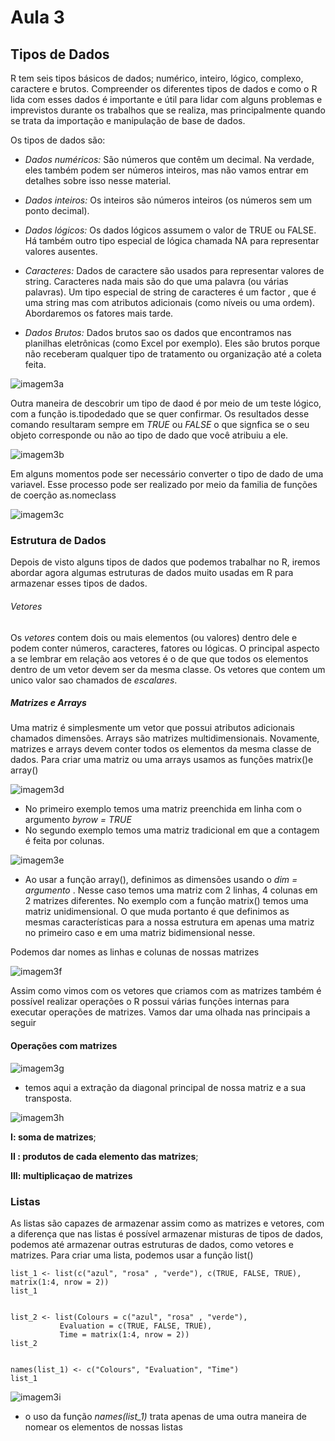 # Aula 3
## Tipos de Dados
R tem seis tipos básicos de dados; numérico, inteiro, lógico, complexo, caractere e brutos. Compreender os diferentes tipos de dados e como o R lida com esses dados é importante e útil para lidar com alguns problemas e imprevistos durante os trabalhos que se realiza, mas principalmente quando se trata da importação e manipulação de base de dados. 


Os tipos de dados são: 

* *Dados numéricos:* 
São números que contêm um decimal. Na verdade, eles também podem ser números inteiros, mas não vamos entrar em detalhes sobre isso nesse material.

* *Dados inteiros:*
Os inteiros são números inteiros (os números sem um ponto decimal).

* *Dados lógicos:*
Os dados lógicos assumem o valor de TRUE ou FALSE. Há também outro tipo especial de lógica chamada NA para representar valores ausentes.

* *Caracteres:*
Dados de caractere são usados para representar valores de string. Caracteres nada mais são do que uma palavra (ou várias palavras). Um tipo especial de string de caracteres é um factor , que é uma string mas com atributos adicionais (como níveis ou uma ordem). Abordaremos os fatores mais tarde.

* *Dados Brutos:*
Dados brutos sao os dados que encontramos nas planilhas eletrônicas (como Excel por exemplo). Eles são brutos porque não receberam qualquer tipo de tratamento ou organização até a coleta feita. 


![imagem3a](https://user-images.githubusercontent.com/96084042/174133950-e01b134e-3d80-4ffe-b686-274a3ffd5bbd.png)

Outra maneira de descobrir um tipo de daod é por meio de um teste lógico, com a função is.tipodedado que se quer confirmar. Os resultados desse comando resultaram sempre em *TRUE* ou *FALSE* o que signfica se o seu objeto corresponde ou não ao tipo de dado que você atribuiu a ele. 

![imagem3b](https://user-images.githubusercontent.com/96084042/174135026-bf26ed6d-e051-4ec8-b936-d507c0d06373.png)


Em alguns momentos pode ser necessário converter o tipo de dado de uma variavel. Esse processo pode ser realizado por meio da familia de funções de coerção as.nomeclass

![imagem3c](https://user-images.githubusercontent.com/96084042/174137134-c952e053-6126-4ebc-b2fc-83c348bc5bd8.png)


### Estrutura de Dados

Depois de visto alguns tipos de dados que podemos trabalhar no R, iremos abordar agora algumas estruturas de dados muito usadas em R para armazenar esses tipos de dados. 

###### Vetores
Os *vetores* contem dois ou mais elementos (ou valores) dentro dele e podem conter números, caracteres, fatores ou lógicas. O principal aspecto a se lembrar em relação aos vetores é o de que que todos os elementos dentro de um vetor devem ser da mesma classe. Os vetores que contem um unico valor sao chamados de *escalares*. 

##### Matrizes e Arrays
Uma matriz é simplesmente um vetor que possui atributos adicionais chamados dimensões. Arrays são matrizes multidimensionais. Novamente, matrizes e arrays devem conter todos os elementos da mesma classe de dados.
Para criar uma matriz ou uma arrays usamos as funções matrix()e array()

![imagem3d](https://user-images.githubusercontent.com/96084042/174661496-81e6d900-d14b-4f0a-ba8d-ed0abd3ec48a.png)

* No primeiro exemplo temos uma matriz preenchida em linha com o argumento *byrow = TRUE*
* No segundo exemplo temos uma matriz tradicional em que a contagem é feita por colunas. 

![imagem3e](https://user-images.githubusercontent.com/96084042/174662582-ae79b374-5527-4252-9105-161731b65363.png)


* Ao usar a função array(), definimos as dimensões usando o *dim = argumento* . Nesse caso temos uma matriz com 2 linhas, 4 colunas em 2 matrizes diferentes. No exemplo com a função matrix() temos uma matriz unidimensional. O que muda portanto é que definimos as mesmas características para a nossa estrutura em apenas uma matriz no primeiro caso e em uma matriz bidimensional nesse. 

Podemos dar nomes as linhas e colunas de nossas matrizes

![imagem3f](https://user-images.githubusercontent.com/96084042/174664610-c97df71e-8c6f-47cf-b800-8a72e6171fac.png)

Assim como vimos com os vetores que criamos com as matrizes também é possível realizar operações o R possui várias funções internas para executar operações de matrizes. Vamos dar uma olhada nas principais a seguir

#### Operações com matrizes

![imagem3g](https://user-images.githubusercontent.com/96084042/174665612-187bcc22-757b-40ed-adc5-3a366ab245af.png)

* temos aqui a extração da diagonal principal de nossa matriz e a sua transposta.

![imagem3h](https://user-images.githubusercontent.com/96084042/174666211-7b7b1c78-ff2d-4356-9ae9-23eb3599e059.png)

**I: soma de matrizes**;

**II : produtos de cada elemento das matrizes**; 

**III: multiplicaçao de matrizes**


### Listas 

As listas são capazes de armazenar assim como as matrizes e vetores,  com a diferença que nas listas é possível armazenar misturas de tipos de dados, podemos até armazenar outras estruturas de dados, como vetores e matrizes. Para criar uma lista, podemos usar a função list() 

    list_1 <- list(c("azul", "rosa" , "verde"), c(TRUE, FALSE, TRUE), matrix(1:4, nrow = 2))
    list_1


    list_2 <- list(Colours = c("azul", "rosa" , "verde"), 
               Evaluation = c(TRUE, FALSE, TRUE),
               Time = matrix(1:4, nrow = 2))  
    list_2


    names(list_1) <- c("Colours", "Evaluation", "Time") 
    list_1


![imagem3i](https://user-images.githubusercontent.com/96084042/176233359-2b0b3db6-2de6-446a-b2f2-769f42ab14e7.png)

* o uso da função *names(list_1)* trata apenas de uma outra maneira de nomear os elementos de nossas listas






























